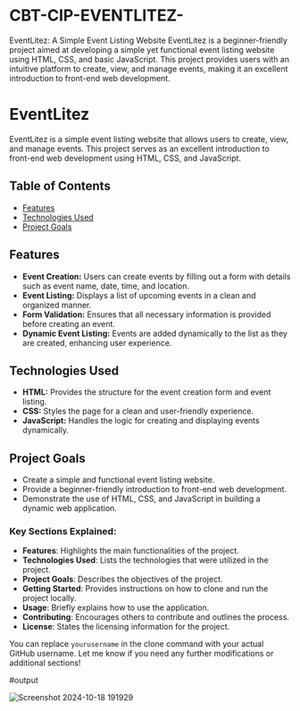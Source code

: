 # CBT-CIP-EVENTLITEZ-
EventLitez: A Simple Event Listing Website  EventLitez is a beginner-friendly project aimed at developing a simple yet functional event listing website using HTML, CSS, and basic JavaScript. This project provides users with an intuitive platform to create, view, and manage events, making it an excellent introduction to front-end web development.

# EventLitez

EventLitez is a simple event listing website that allows users to create, view, and manage events. This project serves as an excellent introduction to front-end web development using HTML, CSS, and JavaScript.

## Table of Contents

- [Features](#features)
- [Technologies Used](#technologies-used)
- [Project Goals](#project-goals)

## Features

- **Event Creation:** Users can create events by filling out a form with details such as event name, date, time, and location.
- **Event Listing:** Displays a list of upcoming events in a clean and organized manner.
- **Form Validation:** Ensures that all necessary information is provided before creating an event.
- **Dynamic Event Listing:** Events are added dynamically to the list as they are created, enhancing user experience.

## Technologies Used

- **HTML:** Provides the structure for the event creation form and event listing.
- **CSS:** Styles the page for a clean and user-friendly experience.
- **JavaScript:** Handles the logic for creating and displaying events dynamically.

## Project Goals

- Create a simple and functional event listing website.
- Provide a beginner-friendly introduction to front-end web development.
- Demonstrate the use of HTML, CSS, and JavaScript in building a dynamic web application.

### Key Sections Explained:

- **Features**: Highlights the main functionalities of the project.
- **Technologies Used**: Lists the technologies that were utilized in the project.
- **Project Goals**: Describes the objectives of the project.
- **Getting Started**: Provides instructions on how to clone and run the project locally.
- **Usage**: Briefly explains how to use the application.
- **Contributing**: Encourages others to contribute and outlines the process.
- **License**: States the licensing information for the project.

You can replace `yourusername` in the clone command with your actual GitHub username. Let me know if you need any further modifications or additional sections!

#output 

![Screenshot 2024-10-18 191929](https://github.com/user-attachments/assets/26729d3b-9421-4489-8e99-69aca831f5db)
